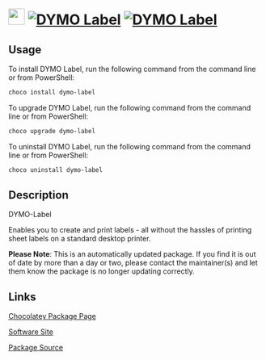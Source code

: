 ﻿# <img src="https://cdn.jsdelivr.net/gh/mkevenaar/chocolatey-packages@b740eda125847cf997405fd3c7e8c470218f2292/icons/dymo-label.png" width="32" height="32"/> [![DYMO Label](https://img.shields.io/chocolatey/v/dymo-label.svg?label=DYMO+Label)](https://chocolatey.org/packages/dymo-label) [![DYMO Label](https://img.shields.io/chocolatey/dt/dymo-label.svg)](https://chocolatey.org/packages/dymo-label)

## Usage

To install DYMO Label, run the following command from the command line or from PowerShell:

```powershell
choco install dymo-label
```

To upgrade DYMO Label, run the following command from the command line or from PowerShell:

```powershell
choco upgrade dymo-label
```

To uninstall DYMO Label, run the following command from the command line or from PowerShell:

```powershell
choco uninstall dymo-label
```

## Description

DYMO-Label

Enables you to create and print labels - all without the hassles of printing sheet labels on a standard desktop printer.

**Please Note**: This is an automatically updated package. If you find it is
out of date by more than a day or two, please contact the maintainer(s) and
let them know the package is no longer updating correctly.


## Links

[Chocolatey Package Page](https://chocolatey.org/packages/dymo-label)

[Software Site](http://www.dymo.com)

[Package Source](https://github.com/mkevenaar/chocolatey-packages/tree/master/automatic/dymo-label)

